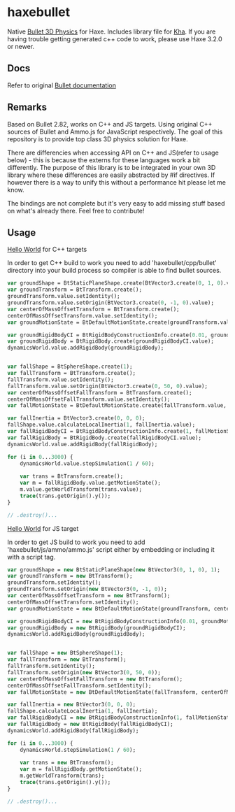 # haxebullet

Native [Bullet 3D Physics](http://bulletphysics.org/) for Haxe. Includes library file for [Kha](https://github.com/KTXSoftware/Kha). If you are having trouble getting generated c++ code to work, please use Haxe 3.2.0 or newer.

## Docs
Refer to original [Bullet documentation](http://bulletphysics.org/mediawiki-1.5.8/index.php/Main_Page)

## Remarks
Based on Bullet 2.82, works on C++ and JS targets. Using original C++ sources of Bullet and Ammo.js for JavaScript respectively. The goal of this repository is to provide top class 3D physics solution for Haxe.

There are differencies when accessing API on C++ and JS(refer to usage below) - this is because the externs for these languages work a bit differently. The purpose of this library is to be integrated in your own 3D library where these differences are easily abstracted by #if directives. If however there is a way to unify this without a performance hit please let me know.

The bindings are not complete but it's very easy to add missing stuff based on what's already there. Feel free to contribute!

## Usage

[Hello World](http://bulletphysics.org/mediawiki-1.5.8/index.php/Hello_World) for C++ targets

In order to get C++ build to work you need to add 'haxebullet/cpp/bullet' directory into your build process so compiler is able to find bullet sources.

``` hx
var groundShape = BtStaticPlaneShape.create(BtVector3.create(0, 1, 0).value, 1);
var groundTransform = BtTransform.create();
groundTransform.value.setIdentity();
groundTransform.value.setOrigin(BtVector3.create(0, -1, 0).value);
var centerOfMassOffsetTransform = BtTransform.create();
centerOfMassOffsetTransform.value.setIdentity();
var groundMotionState = BtDefaultMotionState.create(groundTransform.value, centerOfMassOffsetTransform.value);

var groundRigidBodyCI = BtRigidBodyConstructionInfo.create(0.01, groundMotionState, groundShape, BtVector3.create(0, 0, 0).value);
var groundRigidBody = BtRigidBody.create(groundRigidBodyCI.value);
dynamicsWorld.value.addRigidBody(groundRigidBody);


var fallShape = BtSphereShape.create(1);
var fallTransform = BtTransform.create();
fallTransform.value.setIdentity();
fallTransform.value.setOrigin(BtVector3.create(0, 50, 0).value);
var centerOfMassOffsetFallTransform = BtTransform.create();
centerOfMassOffsetFallTransform.value.setIdentity();
var fallMotionState = BtDefaultMotionState.create(fallTransform.value, centerOfMassOffsetFallTransform.value);

var fallInertia = BtVector3.create(0, 0, 0);
fallShape.value.calculateLocalInertia(1, fallInertia.value);
var fallRigidBodyCI = BtRigidBodyConstructionInfo.create(1, fallMotionState, fallShape, fallInertia.value);
var fallRigidBody = BtRigidBody.create(fallRigidBodyCI.value);
dynamicsWorld.value.addRigidBody(fallRigidBody);

for (i in 0...3000) {
	dynamicsWorld.value.stepSimulation(1 / 60);
	
	var trans = BtTransform.create();
	var m = fallRigidBody.value.getMotionState();
	m.value.getWorldTransform(trans.value);
	trace(trans.getOrigin().y());
}

// .destroy()...
```

[Hello World](http://bulletphysics.org/mediawiki-1.5.8/index.php/Hello_World) for JS target

In order to get JS build to work you need to add 'haxebullet/js/ammo/ammo.js' script either by embedding or including it with a script tag.

``` hx
var groundShape = new BtStaticPlaneShape(new BtVector3(0, 1, 0), 1);
var groundTransform = new BtTransform();
groundTransform.setIdentity();
groundTransform.setOrigin(new BtVector3(0, -1, 0));
var centerOfMassOffsetTransform = new BtTransform();
centerOfMassOffsetTransform.setIdentity();
var groundMotionState = new BtDefaultMotionState(groundTransform, centerOfMassOffsetTransform);

var groundRigidBodyCI = new BtRigidBodyConstructionInfo(0.01, groundMotionState, groundShape, BtVector3.create(0, 0, 0));
var groundRigidBody = new BtRigidBody(groundRigidBodyCI);
dynamicsWorld.addRigidBody(groundRigidBody);


var fallShape = new BtSphereShape(1);
var fallTransform = new BtTransform();
fallTransform.setIdentity();
fallTransform.setOrigin(new BtVector3(0, 50, 0));
var centerOfMassOffsetFallTransform = new BtTransform();
centerOfMassOffsetFallTransform.setIdentity();
var fallMotionState = new BtDefaultMotionState(fallTransform, centerOfMassOffsetFallTransform);

var fallInertia = new BtVector3(0, 0, 0);
fallShape.calculateLocalInertia(1, fallInertia);
var fallRigidBodyCI = new BtRigidBodyConstructionInfo(1, fallMotionState, fallShape, fallInertia);
var fallRigidBody = new BtRigidBody(fallRigidBodyCI);
dynamicsWorld.addRigidBody(fallRigidBody);

for (i in 0...3000) {
	dynamicsWorld.stepSimulation(1 / 60);
	
	var trans = new BtTransform();
	var m = fallRigidBody.getMotionState();
	m.getWorldTransform(trans);
	trace(trans.getOrigin().y());
}

// .destroy()...
```

